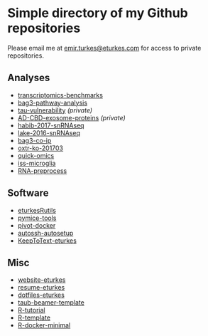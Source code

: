 # Simple directory of my Github repositories
Please email me at emir.turkes@eturkes.com for access to private repositories.

## Analyses
- [transcriptomics-benchmarks](https://github.com/eturkes/transcriptomics-benchmarks)
- [bag3-pathway-analysis](https://github.com/eturkes/bag3-pathway-analysis)
- [tau-vulnerability](https://github.com/eturkes/tau-vulnerability) *(private)*
- [AD-CBD-exosome-proteins](https://github.com/eturkes/AD-CBD-exosome-proteins) *(private)*
- [habib-2017-snRNAseq](https://github.com/eturkes/habib-2017-snRNAseq)
- [lake-2016-snRNAseq](https://github.com/eturkes/lake-2016-snRNAseq)
- [bag3-co-ip](https://github.com/eturkes/bag3-co-ip)
- [oxtr-ko-201703](https://github.com/eturkes/oxtr-ko-201703)
- [quick-omics](https://github.com/eturkes/quick-omics)
- [iss-microglia](https://github.com/eturkes/iss-microglia)
- [RNA-preprocess](https://github.com/eturkes/RNAseq-preprocess)

## Software
- [eturkesRutils](https://github.com/eturkes/eturkesRutils)
- [pymice-tools](https://github.com/eturkes/pymice-tools)
- [pivot-docker](https://github.com/eturkes/pivot-docker)
- [autossh-autosetup](https://github.com/eturkes/autossh-autosetup)
- [KeepToText-eturkes](https://github.com/eturkes/KeepToText-eturkes)

## Misc
- [website-eturkes](https://github.com/eturkes/website-eturkes)
- [resume-eturkes](https://github.com/eturkes/resume-eturkes)
- [dotfiles-eturkes](https://github.com/eturkes/dotfiles-eturkes)
- [taub-beamer-template](https://github.com/eturkes/taub-beamer-template)
- [R-tutorial](https://github.com/eturkes/R-tutorial)
- [R-template](https://github.com/eturkes/R-template)
- [R-docker-minimal](https://github.com/eturkes/R-docker-minimal)
